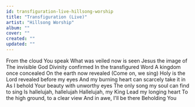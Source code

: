 ```yaml
---
id: transfiguration-live-hillsong-worship
title: "Transfiguration (Live)"
artist: "Hillsong Worship"
album: ""
cover: ""
created: ""
updated: ""
---
```


From the cloud You speak
What was veiled now is seen
Jesus the image of
The invisible God
Divinity confirmed
In the transfigured Word
A kingdom once concealed
On the earth now revealed
(Come on, we sing)
Holy is the Lord revealed before my eyes
And my burning heart can scarcely take it in
As I behold Your beauty with unworthy eyes
The only song my soul can find to sing
Is hallelujah, hallelujah
Hallelujah, my King
Lead my longing heart
To the high ground, to a clear view
And in awe, I'll be there
Beholding You